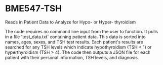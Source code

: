# BME547-TSH
Reads in Patient Data to Analyze for Hypo- or Hyper- thyroidism

The code requires no command line input from the user to function. It pulls in a file 'test_data.txt' containing patient data. This data is sorted into names, ages, sexes, and TSH test results. Each patient's results are searched for any TSH levels which indicate hypothyroidism (TSH < 1) or hyperthyroidism (TSH > 4). The code then outputs a JSON file for each patient with their personal information, TSH levels, and diagnosis. 
